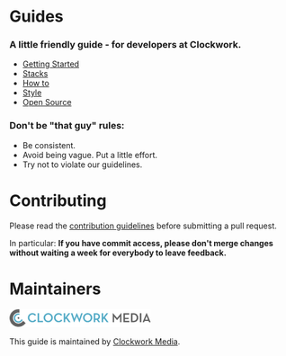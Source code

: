 Guides
======

### A little friendly guide - for developers at Clockwork.

* [Getting Started](./getting-started)
* [Stacks](./stacks)
* [How to](./how-to)
* [Style](./style)
* [Open Source](./open-source)


### Don't be "that guy" rules:

* Be consistent.
* Avoid being vague. Put a little effort.
* Try not to violate our guidelines.

Contributing
======

Please read the [contribution guidelines] before submitting a pull request.

In particular: <strong>If you have commit access, please don't merge changes without
waiting a week for everybody to leave feedback.</strong>

[contribution guidelines]: /CONTRIBUTING.md

Maintainers
======

![clockwork](./assets/logo.png)

This guide is maintained by [Clockwork Media](//www.clockworkmedia.co.za).